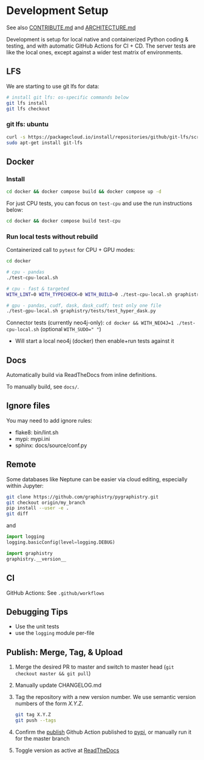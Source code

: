 # Development Setup

See also [CONTRIBUTE.md](CONTRIBUTE.md) and [ARCHITECTURE.md](ARCHITECTURE.md)

Development is setup for local native and containerized Python coding & testing, and with automatic GitHub Actions for CI + CD. The server tests are like the local ones, except against a wider test matrix of environments.

## LFS

We are starting to use git lfs for data:

```bash
# install git lfs: os-specific commands below
git lfs install
git lfs checkout
```

### git lfs: ubuntu

```bash
curl -s https://packagecloud.io/install/repositories/github/git-lfs/script.deb.sh | sudo bash
sudo apt-get install git-lfs
```

## Docker

### Install

```bash
cd docker && docker compose build && docker compose up -d
```

For just CPU tests, you can focus on `test-cpu` and use the run instructions below:

```bash
cd docker && docker compose build test-cpu
```


### Run local tests without rebuild

Containerized call to `pytest` for CPU + GPU modes:

```bash
cd docker

# cpu - pandas
./test-cpu-local.sh

# cpu - fast & targeted
WITH_LINT=0 WITH_TYPECHECK=0 WITH_BUILD=0 ./test-cpu-local.sh graphistry/tests/test_hyper_dask.py::TestHypergraphPandas::test_hyper_to_pa_mixed2

# gpu - pandas, cudf, dask, dask_cudf; test only one file
./test-gpu-local.sh graphistry/tests/test_hyper_dask.py
```

Connector tests (currently neo4j-only): `cd docker && WITH_NEO4J=1 ./test-cpu-local.sh` (optional `WITH_SUDO=" "`)

* Will start a local neo4j (docker) then enable+run tests against it


## Docs

Automatically build via ReadTheDocs from inline definitions.

To manually build, see `docs/`.

## Ignore files

You may need to add ignore rules:

* flake8: bin/lint.sh
* mypi: mypi.ini
* sphinx: docs/source/conf.py

## Remote

Some databases like Neptune can be easier via cloud editing, especially within Jupyter:

```bash
git clone https://github.com/graphistry/pygraphistry.git
git checkout origin/my_branch
pip install --user -e .
git diff
```

and

```python
import logging
logging.basicConfig(level=logging.DEBUG)

import graphistry
graphistry.__version__
```

## CI

GitHub Actions: See `.github/workflows`


## Debugging Tips

* Use the unit tests
* use the `logging` module per-file


## Publish: Merge, Tag, & Upload

1. Merge the desired PR to master and switch to master head (`git checkout master && git pull`)

1. Manually update CHANGELOG.md

1. Tag the repository with a new version number. We use semantic version numbers of the form *X.Y.Z*.

	```sh
	git tag X.Y.Z
	git push --tags
	```

1. Confirm the [publish](https://github.com/graphistry/pygraphistry/actions?query=workflow%3A%22Publish+Python+%F0%9F%90%8D+distributions+%F0%9F%93%A6+to+PyPI+and+TestPyPI%22) Github Action published to [pypi](https://pypi.org/project/graphistry/), or manually run it for the master branch

1. Toggle version as active at [ReadTheDocs](https://readthedocs.org/projects/pygraphistry/versions/)
